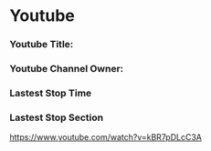# Youtube

### Youtube Title:

### Youtube Channel Owner:

### Lastest Stop Time

### Lastest Stop Section

https://www.youtube.com/watch?v=kBR7pDLcC3A
